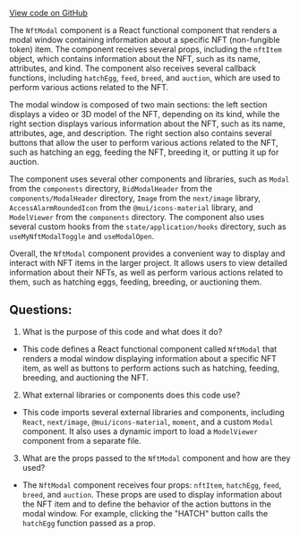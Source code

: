 [View code on GitHub](zoo-labs/zoo/blob/master/core/src/modals/NftModal/index.tsx)

The `NftModal` component is a React functional component that renders a modal window containing information about a specific NFT (non-fungible token) item. The component receives several props, including the `nftItem` object, which contains information about the NFT, such as its name, attributes, and kind. The component also receives several callback functions, including `hatchEgg`, `feed`, `breed`, and `auction`, which are used to perform various actions related to the NFT.

The modal window is composed of two main sections: the left section displays a video or 3D model of the NFT, depending on its kind, while the right section displays various information about the NFT, such as its name, attributes, age, and description. The right section also contains several buttons that allow the user to perform various actions related to the NFT, such as hatching an egg, feeding the NFT, breeding it, or putting it up for auction.

The component uses several other components and libraries, such as `Modal` from the `components` directory, `BidModalHeader` from the `components/ModalHeader` directory, `Image` from the `next/image` library, `AccessAlarmRoundedIcon` from the `@mui/icons-material` library, and `ModelViewer` from the `components` directory. The component also uses several custom hooks from the `state/application/hooks` directory, such as `useMyNftModalToggle` and `useModalOpen`.

Overall, the `NftModal` component provides a convenient way to display and interact with NFT items in the larger project. It allows users to view detailed information about their NFTs, as well as perform various actions related to them, such as hatching eggs, feeding, breeding, or auctioning them.
## Questions: 
 1. What is the purpose of this code and what does it do?
- This code defines a React functional component called `NftModal` that renders a modal window displaying information about a specific NFT item, as well as buttons to perform actions such as hatching, feeding, breeding, and auctioning the NFT.

2. What external libraries or components does this code use?
- This code imports several external libraries and components, including `React`, `next/image`, `@mui/icons-material`, `moment`, and a custom `Modal` component. It also uses a dynamic import to load a `ModelViewer` component from a separate file.

3. What are the props passed to the `NftModal` component and how are they used?
- The `NftModal` component receives four props: `nftItem`, `hatchEgg`, `feed`, `breed`, and `auction`. These props are used to display information about the NFT item and to define the behavior of the action buttons in the modal window. For example, clicking the "HATCH" button calls the `hatchEgg` function passed as a prop.